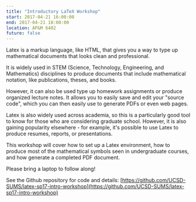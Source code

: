 ```yaml
---
title: "Introductory LaTeX Workshop"
start: 2017-04-21 16:00:00
end: 2017-04-21 18:00:00
location: AP&M 6402
future: false
---
```


Latex is a markup language, like HTML, that gives you a way to type up mathematical documents that looks clean and professional.

It is widely used in STEM (Science, Technology, Engineering, and Mathematics) disciplines to produce documents that include mathematical notation, like publications, theses, and books.

However, it can also be used type up homework assignments or produce organized lecture notes. It allows you to easily save and edit your "source code", which you can then easily use to generate PDFs or even web pages.

Latex is also widely used across academia, so this is a particularly good tool to know for those who are considering graduate school. However, it is also gaining popularity elsewhere - for example, it's possible to use Latex to produce resumes, reports, or presentations.

This workshop will cover how to set up a Latex environment, how to produce most of the mathematical symbols seen in undergraduate courses, and how generate a completed PDF document.

Please bring a laptop to follow along!

See the Github repository for code and details: [https://github.com/UCSD-SUMS/latex-sp17-intro-workshop](https://github.com/UCSD-SUMS/latex-sp17-intro-workshop)
